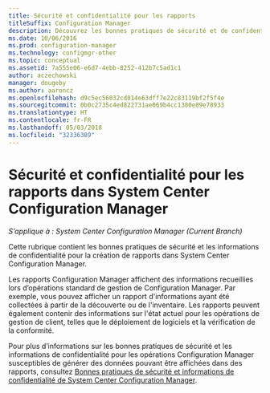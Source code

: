 ```yaml
---
title: Sécurité et confidentialité pour les rapports
titleSuffix: Configuration Manager
description: Découvrez les bonnes pratiques de sécurité et de confidentialité lorsque vous utilisez les fonctionnalités de création de rapports dans Configuration Manager.
ms.date: 10/06/2016
ms.prod: configuration-manager
ms.technology: configmgr-other
ms.topic: conceptual
ms.assetid: 7a555e06-e6d7-4ebb-8252-412b7c5ad1c1
author: aczechowski
manager: dougeby
ms.author: aaroncz
ms.openlocfilehash: d9c5ec56032cd014e63dff7e22c83119bf2f5f4e
ms.sourcegitcommit: 0b0c2735c4ed822731ae069b4cc1380e89e78933
ms.translationtype: HT
ms.contentlocale: fr-FR
ms.lasthandoff: 05/03/2018
ms.locfileid: "32336389"
---
```

# <a name="security-and-privacy-for-reporting-in-system-center-configuration-manager"></a>Sécurité et confidentialité pour les rapports dans System Center Configuration Manager

*S’applique à : System Center Configuration Manager (Current Branch)*

Cette rubrique contient les bonnes pratiques de sécurité et les informations de confidentialité pour la création de rapports dans System Center Configuration Manager.  

 Les rapports Configuration Manager affichent des informations recueillies lors d’opérations standard de gestion de Configuration Manager. Par exemple, vous pouvez afficher un rapport d'informations ayant été collectées à partir de la découverte ou de l'inventaire. Les rapports peuvent également contenir des informations sur l'état actuel pour les opérations de gestion de client, telles que le déploiement de logiciels et la vérification de la conformité.  

 Pour plus d’informations sur les bonnes pratiques de sécurité et les informations de confidentialité pour les opérations Configuration Manager susceptibles de générer des données pouvant être affichées dans des rapports, consultez [Bonnes pratiques de sécurité et informations de confidentialité de System Center Configuration Manager](../../plan-design/security/security-best-practices-and-privacy-information.md).  

